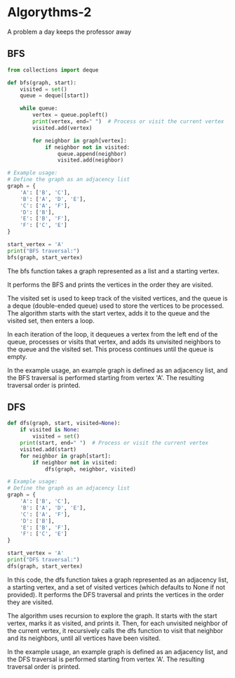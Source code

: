 # Algorythms-2

A problem a day keeps the professor away

## BFS
```python
from collections import deque

def bfs(graph, start):
    visited = set()
    queue = deque([start])

    while queue:
        vertex = queue.popleft()
        print(vertex, end=" ")  # Process or visit the current vertex
        visited.add(vertex)

        for neighbor in graph[vertex]:
            if neighbor not in visited:
                queue.append(neighbor)
                visited.add(neighbor)

# Example usage:
# Define the graph as an adjacency list
graph = {
    'A': ['B', 'C'],
    'B': ['A', 'D', 'E'],
    'C': ['A', 'F'],
    'D': ['B'],
    'E': ['B', 'F'],
    'F': ['C', 'E']
}

start_vertex = 'A'
print("BFS traversal:")
bfs(graph, start_vertex)
```
The bfs function takes a graph represented as a list and a starting vertex.

It performs the BFS and prints the vertices in the order they are visited.

The visited set is used to keep track of the visited vertices, and the queue is a deque (double-ended queue) used to store the vertices to be processed. The algorithm starts with the start vertex, adds it to the queue and the visited set, then enters a loop.

In each iteration of the loop, it dequeues a vertex from the left end of the queue, processes or visits that vertex, and adds its unvisited neighbors to the queue and the visited set. This process continues until the queue is empty.

In the example usage, an example graph is defined as an adjacency list, and the BFS traversal is performed starting from vertex 'A'. The resulting traversal order is printed. 


## DFS
```python
def dfs(graph, start, visited=None):
    if visited is None:
        visited = set()
    print(start, end=" ")  # Process or visit the current vertex
    visited.add(start)
    for neighbor in graph[start]:
        if neighbor not in visited:
            dfs(graph, neighbor, visited)

# Example usage:
# Define the graph as an adjacency list
graph = {
    'A': ['B', 'C'],
    'B': ['A', 'D', 'E'],
    'C': ['A', 'F'],
    'D': ['B'],
    'E': ['B', 'F'],
    'F': ['C', 'E']
}

start_vertex = 'A'
print("DFS traversal:")
dfs(graph, start_vertex)
```

In this code, the dfs function takes a graph represented as an adjacency list, a starting vertex, and a set of visited vertices (which defaults to None if not provided). It performs the DFS traversal and prints the vertices in the order they are visited.

The algorithm uses recursion to explore the graph. 
It starts with the start vertex, marks it as visited, and prints it. Then, for each unvisited neighbor of the current vertex, it recursively calls the dfs function to visit that neighbor and its neighbors, until all vertices have been visited.

In the example usage, an example graph is defined as an adjacency list, and the DFS traversal is performed starting from vertex 'A'. The resulting traversal order is printed.

